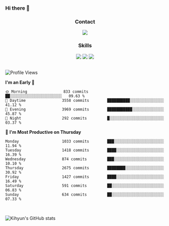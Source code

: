### Hi there 👋

<!--
**Key5771/Key5771** is a ✨ _special_ ✨ repository because its `README.md` (this file) appears on your GitHub profile.

Here are some ideas to get you started:

- 🔭 I’m currently working on ...
- 🌱 I’m currently learning ...
- 👯 I’m looking to collaborate on ...
- 🤔 I’m looking for help with ...
- 💬 Ask me about ...
- 📫 How to reach me: ...
- 😄 Pronouns: ...
- ⚡ Fun fact: ...
-->

<h3 align="center">Contact</h3>
<div align="center">
  <a href="mailto:ksj57715@gmail.com"><img src="https://img.shields.io/badge/Gmail-D14836?style=for-the-badge&logo=gmail&logoColor=white"/></a>
</div>

<h3 align="center">Skills</h3>
<div align="center">
  <img src="https://img.shields.io/badge/iOS-000000?style=for-the-badge&logo=ios&logoColor=white"/>
  <img src="https://img.shields.io/badge/Swift-FA7343?style=for-the-badge&logo=swift&logoColor=white"/>
  <img src="https://img.shields.io/badge/Xcode-007ACC?style=for-the-badge&logo=Xcode&logoColor=white"/>
</div>

<br>

<!--START_SECTION:waka-->
![Profile Views](http://img.shields.io/badge/Profile%20Views-0-blue)

**I'm an Early 🐤** 

```text
🌞 Morning                833 commits         ██░░░░░░░░░░░░░░░░░░░░░░░   09.63 % 
🌆 Daytime                3558 commits        ██████████░░░░░░░░░░░░░░░   41.12 % 
🌃 Evening                3969 commits        ███████████░░░░░░░░░░░░░░   45.87 % 
🌙 Night                  292 commits         █░░░░░░░░░░░░░░░░░░░░░░░░   03.37 % 
```
📅 **I'm Most Productive on Thursday** 

```text
Monday                   1033 commits        ███░░░░░░░░░░░░░░░░░░░░░░   11.94 % 
Tuesday                  1418 commits        ████░░░░░░░░░░░░░░░░░░░░░   16.39 % 
Wednesday                874 commits         ███░░░░░░░░░░░░░░░░░░░░░░   10.10 % 
Thursday                 2675 commits        ████████░░░░░░░░░░░░░░░░░   30.92 % 
Friday                   1427 commits        ████░░░░░░░░░░░░░░░░░░░░░   16.49 % 
Saturday                 591 commits         ██░░░░░░░░░░░░░░░░░░░░░░░   06.83 % 
Sunday                   634 commits         ██░░░░░░░░░░░░░░░░░░░░░░░   07.33 % 
```



<!--END_SECTION:waka-->

<br>


![Kihyun's GitHub stats](https://github-readme-stats.vercel.app/api?username=key5771&show_icons=true&theme=radical)
